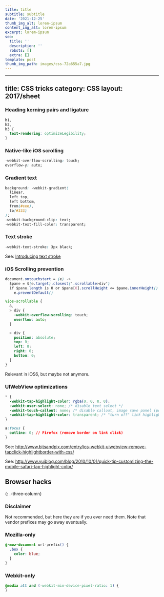 ```yaml
---
title: title
subtitle: subtitle
date: '2021-12-25'
thumb_img_alt: lorem-ipsum
content_img_alt: lorem-ipsum
excerpt: lorem-ipsum
seo:
  title: ''
  description: ''
  robots: []
  extra: []
template: post
thumb_img_path: images/css-72a655a7.jpg
---
```

---
title: CSS tricks
category: CSS
layout: 2017/sheet
---

### Heading kerning pairs and ligature

```css
h1,
h2,
h3 {
  text-rendering: optimizeLegibility;
}
```

### Native-like iOS scrolling

```css
-webkit-overflow-scrolling: touch;
overflow-y: auto;
```

### Gradient text

```css
background: -webkit-gradient(
  linear,
  left top,
  left bottom,
  from(#eee),
  to(#333)
);
-webkit-background-clip: text;
-webkit-text-fill-color: transparent;
```

### Text stroke

```css
-webkit-text-stroke: 3px black;
```

See: [Introducing text stroke](http://www.webkit.org/blog/85/introducing-text-stroke/)

### iOS Scrolling prevention

```css
document.ontouchstart = (e) ->
  $pane = $(e.target).closest('.scrollable>div')
  if $pane.length is 0 or $pane[0].scrollHeight <= $pane.innerHeight()
    e.preventDefault()
```

```scss
%ios-scrollable {
  &,
  > div {
    -webkit-overflow-scrolling: touch;
    overflow: auto;
  }

  > div {
    position: absolute;
    top: 0;
    left: 0;
    right: 0;
    bottom: 0;
  }
}
```

Relevant in iOS6, but maybe not anymore.

### UIWebView optimizations

```css
* {
  -webkit-tap-highlight-color: rgba(0, 0, 0, 0);
  -webkit-user-select: none; /* disable text select */
  -webkit-touch-callout: none; /* disable callout, image save panel (popup) */
  -webkit-tap-highlight-color: transparent; /* "turn off" link highlight */
}

a:focus {
  outline: 0; // Firefox (remove border on link click)
}
```

See: <http://www.bitsandpix.com/entry/ios-webkit-uiwebview-remove-tapclick-highlightborder-with-css/>

See: <http://www.yuiblog.com/blog/2010/10/01/quick-tip-customizing-the-mobile-safari-tap-highlight-color/>

## Browser hacks

{: .-three-column}

### Disclaimer

Not recommended, but here they are if you ever need them. Note that vendor
prefixes may go away eventually.

### Mozilla-only

```css
@-moz-document url-prefix() {
  .box {
    color: blue;
  }
}
```

### Webkit-only

```css
@media all and (-webkit-min-device-pixel-ratio: 1) {
}
```
